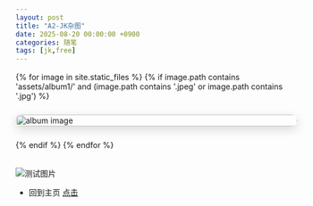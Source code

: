 ```yaml
---
layout: post
title: "A2-JK杂图"
date: 2025-08-20 00:00:00 +0900
categories: 随笔
tags: [jk,free]
---
```


<!-- 一行一张大图的样式（只影响本页） -->
<style>
  .gallery-onecol {
    display: grid;
    grid-template-columns: 1fr;  /* 一行一张 */
    gap: 25px;                   /* 间距大一点 */
    margin: 1rem 0 2rem;
  }
  .gallery-onecol a { display:block; border-radius:12px; overflow:hidden; box-shadow:0 6px 18px rgba(0,0,0,.15); }
  .gallery-onecol img { width:100%; height:auto; object-fit:contain; display:block; }
</style>

<div class="gallery-onecol">
  {% for image in site.static_files %}
    {% if image.path contains 'assets/album1/' and (image.path contains '.jpeg' or image.path contains '.jpg') %}
      <a href="{{ site.baseurl }}{{ image.path }}" target="_blank" rel="noopener">
        <img src="{{ site.baseurl }}{{ image.path }}" alt="album image" loading="lazy">
      </a>
    {% endif %}
  {% endfor %}
</div>

![测试图片](/assets/img/IMG_9661.JPG)

- 回到主页 [点击](https://cannot5dme.github.io)

